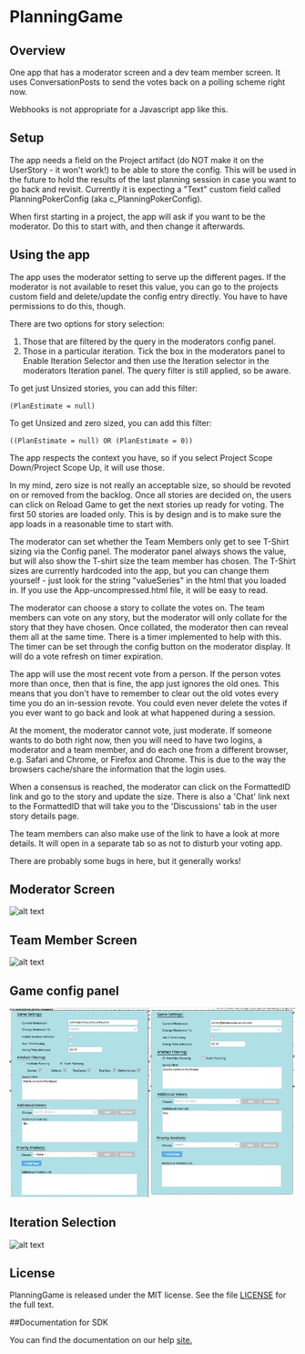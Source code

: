 PlanningGame 
=========================

## Overview

One app that has a moderator screen and a dev team member screen. It uses ConversationPosts to send the votes back on a polling scheme right now.

Webhooks is not appropriate for a Javascript app like this.

## Setup

The app needs a field on the Project artifact (do NOT make it on the UserStory - it won't work!) to be able to store the config. This will be used in the future to hold the results of the last planning session in case you want to go back and  revisit. Currently it is expecting a "Text" custom field called PlanningPokerConfig (aka c_PlanningPokerConfig). 

When first starting in a project, the app will ask if you want to be the moderator. Do this to start with, and then change it afterwards. 

## Using the app

The app uses the moderator setting to serve up the different pages. If the moderator is not available to reset this value, you can go to the projects custom field and delete/update the config entry directly. You have to have permissions to do this, though.

There are two options for story selection:
1. Those that are filtered by the query in the moderators config panel.
2. Those in a particular iteration. Tick the box in the moderators panel to Enable Iteration Selector and then use the Iteration selector in the moderators Iteration panel. The query filter is still applied, so be aware.

To get just Unsized stories, you can add this filter:

    (PlanEstimate = null)
    
To get Unsized and zero sized, you can add this filter:

    ((PlanEstimate = null) OR (PlanEstimate = 0))
    
The app respects the context you have, so if you select Project Scope Down/Project Scope Up, it will use those.

In my mind, zero size is not really an acceptable size, so should be revoted on or removed from the backlog. Once all stories are decided on, the users can click on Reload Game to get the next stories up ready for voting. The first 50 stories are loaded only. This is by design and is to make sure the app loads in a reasonable time to start with.

The moderator can set whether the Team Members only get to see T-Shirt sizing via the Config panel. The moderator panel always shows the value, but will also show the T-shirt size the team member has chosen. The T-Shirt sizes are currently hardcoded into the app, but you can change them yourself - just look for the string "valueSeries" in the html that you loaded in. If you use the App-uncompressed.html file, it will be easy to read.

The moderator can choose a story to collate the votes on. The team members can vote on any story, but the moderator will only collate for the story that they have chosen. Once collated, the moderator then can reveal them all at the same time. There is a timer implemented to help with this. The timer can be set through the config button on the moderator display. It will do a vote refresh on timer expiration.

The app will use the most recent vote from a person. If the person votes more than once, then that is fine, the app just ignores the old ones. This means that you don't have to remember to clear out the old votes every time you do an in-session revote. You could even never delete the votes if you ever want to go back and look at what happened during a session.

At the moment, the moderator cannot vote, just moderate. If someone wants to do both right now, then you will need to have two logins, a moderator and a team member, and do each one from a different browser, e.g. Safari and Chrome, or Firefox and Chrome. This is due to the way the browsers cache/share the information that the login uses.

When a consensus is reached, the moderator can click on the FormattedID link and go to the story and update the size. There is also a 'Chat' link next to the FormattedID that will take you to the 'Discussions' tab in the user story details page.

The team members can also make use of the link to have a look at more details. It will open in a separate tab so as not to disturb your voting app.

There are probably some bugs in here, but it generally works!

## Moderator Screen
![alt text](https://github.com/nikantonelli/Planning-Poker/blob/master/Images/ModeratorScreen.png)

## Team Member Screen
![alt text](https://github.com/nikantonelli/Planning-Poker/blob/master/Images/TeamMemberScreen.png)

## Game config panel
![alt text](https://github.com/nikantonelli/Planning-Poker/blob/master/Images/GameConfig.png)

## Iteration Selection
![alt text](https://github.com/nikantonelli/Planning-Poker/blob/master/Images/IterationConfig.png)

## License

PlanningGame is released under the MIT license.  See the file [LICENSE](./LICENSE) for the full text.

##Documentation for SDK

You can find the documentation on our help [site.](https://help.rallydev.com/apps/2.1/doc/)
